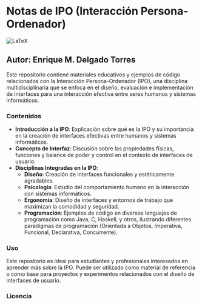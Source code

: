 # Notas de IPO (Interacción Persona-Ordenador)

![LaTeX](https://img.shields.io/badge/LaTeX-documentation-blue)

## Autor: Enrique M. Delgado Torres

Este repositorio contiene materiales educativos y ejemplos de código relacionados con la Interacción Persona-Ordenador (IPO), una disciplina multidisciplinaria que se enfoca en el diseño, evaluación e implementación de interfaces para una interacción efectiva entre seres humanos y sistemas informáticos.

### Contenidos

- **Introducción a la IPO**: Explicación sobre qué es la IPO y su importancia en la creación de interfaces efectivas entre humanos y sistemas informáticos.
- **Concepto de Interfaz**: Discusión sobre las propiedades físicas, funciones y balance de poder y control en el contexto de interfaces de usuario.
- **Disciplinas Integradas en la IPO**:
  - **Diseño**: Creación de interfaces funcionales y estéticamente agradables.
  - **Psicología**: Estudio del comportamiento humano en la interacción con sistemas informáticos.
  - **Ergonomía**: Diseño de interfaces y entornos de trabajo que maximizan la comodidad y seguridad.
  - **Programación**: Ejemplos de código en diversos lenguajes de programación como Java, C, Haskell, y otros, ilustrando diferentes paradigmas de programación (Orientada a Objetos, Imperativa, Funcional, Declarativa, Concurrente).

### Uso

Este repositorio es ideal para estudiantes y profesionales interesados en aprender más sobre la IPO. Puede ser utilizado como material de referencia o como base para proyectos y experimentos relacionados con el diseño de interfaces de usuario.

### Licencia
